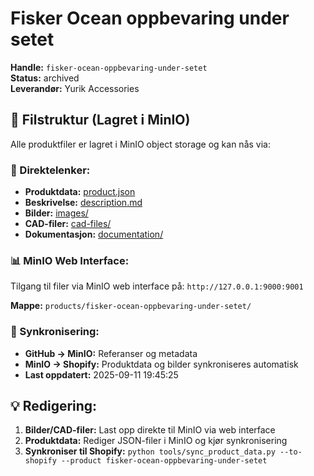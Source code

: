 # Fisker Ocean oppbevaring under setet

**Handle:** `fisker-ocean-oppbevaring-under-setet`  
**Status:** archived  
**Leverandør:** Yurik Accessories

## 📁 Filstruktur (Lagret i MinIO)

Alle produktfiler er lagret i MinIO object storage og kan nås via:

### 🔗 Direktelenker:
- **Produktdata:** [product.json](http://127.0.0.1:9000/products/fisker-ocean-oppbevaring-under-setet/product.json)
- **Beskrivelse:** [description.md](http://127.0.0.1:9000/products/fisker-ocean-oppbevaring-under-setet/description.md)
- **Bilder:** [images/](http://127.0.0.1:9000/products/fisker-ocean-oppbevaring-under-setet/images/)
- **CAD-filer:** [cad-files/](http://127.0.0.1:9000/products/fisker-ocean-oppbevaring-under-setet/cad-files/)
- **Dokumentasjon:** [documentation/](http://127.0.0.1:9000/products/fisker-ocean-oppbevaring-under-setet/documentation/)

### 📊 MinIO Web Interface:
Tilgang til filer via MinIO web interface på:
`http://127.0.0.1:9000:9001`

**Mappe:** `products/fisker-ocean-oppbevaring-under-setet/`

### 🔄 Synkronisering:
- **GitHub → MinIO:** Referanser og metadata
- **MinIO → Shopify:** Produktdata og bilder synkroniseres automatisk
- **Last oppdatert:** 2025-09-11 19:45:25

## 💡 Redigering:
1. **Bilder/CAD-filer:** Last opp direkte til MinIO via web interface
2. **Produktdata:** Rediger JSON-filer i MinIO og kjør synkronisering
3. **Synkroniser til Shopify:** `python tools/sync_product_data.py --to-shopify --product fisker-ocean-oppbevaring-under-setet`
